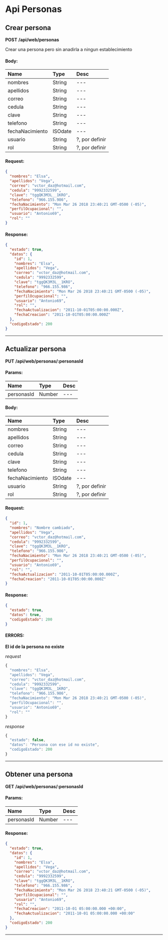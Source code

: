 # Api Personas

## Crear persona

__POST__ __/api/web/personas__

Crear una persona pero sin anadirla a ningun establecimiento
#### Body:
| Name       | Type    | Desc |
| :--------- | :------ | :-------| 
|  nombres  | String  |   ---   | 
|  apellidos  | String  |   ---   | 
|  correo  | String  |   ---   | 
|  cedula  | String  |   ---   | 
|  clave  | String  |   ---   | 
|  telefono  | String  |   ---   | 
|  fechaNacimiento  | ISOdate  |   ---   | 
|  usuario  | String  |   ?, por definir   | 
|  rol  | String  |   ?, por definir   | 

#### Request:

```json
{
  "nombres": "Elsa",
  "apellidos": "Vega",
  "correo": "vctor_daz@hotmail.com",
  "cedula": "9992332599",
  "clave": "tggQK3M3L__1KRO",
  "telefono": "966.155.986",
  "fechaNacimiento": "Mon Mar 26 2018 23:40:21 GMT-0500 (-05)",
  "perfilOcupacional": "",
  "usuario": "Antonio69",
  "rol": ""
}
```

#### Response:

```json
{
  "estado": true,
  "datos": {
    "id": 1,
    "nombres": "Elsa",
    "apellidos": "Vega",
    "correo": "vctor_daz@hotmail.com",
    "cedula": "9992332599",
    "clave": "tggQK3M3L__1KRO",
    "telefono": "966.155.986",
    "fechaNacimiento": "Mon Mar 26 2018 23:40:21 GMT-0500 (-05)",
    "perfilOcupacional": "",
    "usuario": "Antonio69",
    "rol": "",
    "fechaActualizacion": "2011-10-01T05:00:00.000Z",
    "fechaCreacion": "2011-10-01T05:00:00.000Z"
  },
  "codigoEstado": 200
}
```


___



## Actualizar persona

__PUT__ __/api/web/personas/:personasId__


#### Params:
| Name       | Type    | Desc |
| :--------- | :------ | :-------|
| personasId | Number |   ---   |
	

#### Body:
| Name       | Type    | Desc |
| :--------- | :------ | :-------| 
|  nombres  | String  |   ---   | 
|  apellidos  | String  |   ---   | 
|  correo  | String  |   ---   | 
|  cedula  | String  |   ---   | 
|  clave  | String  |   ---   | 
|  telefono  | String  |   ---   | 
|  fechaNacimiento  | ISOdate  |   ---   | 
|  usuario  | String  |   ?, por definir   | 
|  rol  | String  |   ?, por definir   | 

#### Request:

```json
{
  "id": 1,
  "nombres": "Nombre cambiado",
  "apellidos": "Vega",
  "correo": "vctor_daz@hotmail.com",
  "cedula": "9992332599",
  "clave": "tggQK3M3L__1KRO",
  "telefono": "966.155.986",
  "fechaNacimiento": "Mon Mar 26 2018 23:40:21 GMT-0500 (-05)",
  "perfilOcupacional": "",
  "usuario": "Antonio69",
  "rol": "",
  "fechaActualizacion": "2011-10-01T05:00:00.000Z",
  "fechaCreacion": "2011-10-01T05:00:00.000Z"
}
```

#### Response:

```json
{
  "estado": true,
  "datos": true,
  "codigoEstado": 200
}
```

#### ERRORS:
__El id de la persona no existe__




_request_

```js
{
  "nombres": "Elsa",
  "apellidos": "Vega",
  "correo": "vctor_daz@hotmail.com",
  "cedula": "9992332599",
  "clave": "tggQK3M3L__1KRO",
  "telefono": "966.155.986",
  "fechaNacimiento": "Mon Mar 26 2018 23:40:21 GMT-0500 (-05)",
  "perfilOcupacional": "",
  "usuario": "Antonio69",
  "rol": ""
}
```

_response_

```js
{
  "estado": false,
  "datos": "Persona con ese id no existe",
  "codigoEstado": 200
}
```
	
	


___



## Obtener una persona

__GET__ __/api/web/personas/:personasId__


#### Params:
| Name       | Type    | Desc |
| :--------- | :------ | :-------|
| personasId | Number |   ---   |
	

#### Response:

```json
{
  "estado": true,
  "datos": {
    "id": 1,
    "nombres": "Elsa",
    "apellidos": "Vega",
    "correo": "vctor_daz@hotmail.com",
    "cedula": "9992332599",
    "clave": "tggQK3M3L__1KRO",
    "telefono": "966.155.986",
    "fechaNacimiento": "Mon Mar 26 2018 23:40:21 GMT-0500 (-05)",
    "perfilOcupacional": "",
    "usuario": "Antonio69",
    "rol": "",
    "fechaCreacion": "2011-10-01 05:00:00.000 +00:00",
    "fechaActualizacion": "2011-10-01 05:00:00.000 +00:00"
  },
  "codigoEstado": 200
}
```


___



